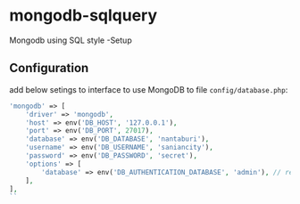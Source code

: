 # mongodb-sqlquery
Mongodb using SQL style
-Setup



Configuration
-------------
add below setings to interface to use MongoDB to file `config/database.php`:

```php
'mongodb' => [
    'driver' => 'mongodb',
    'host' => env('DB_HOST', '127.0.0.1'),
    'port' => env('DB_PORT', 27017),
    'database' => env('DB_DATABASE', 'nantaburi'),
    'username' => env('DB_USERNAME', 'saniancity'),
    'password' => env('DB_PASSWORD', 'secret'),
    'options' => [
        'database' => env('DB_AUTHENTICATION_DATABASE', 'admin'), // required with Mongo 3+
    ],
],
``
    
